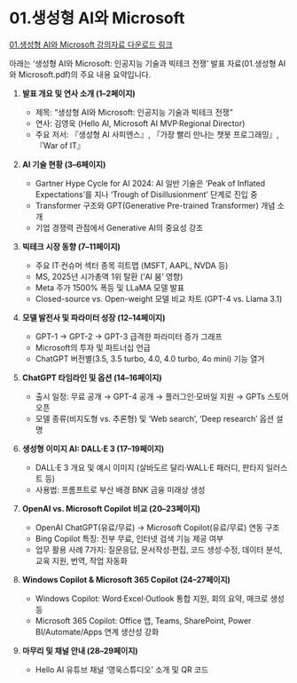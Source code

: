 # 01.생성형 AI와 Microsoft
[01.생성형 AI와 Microsoft 강의자료 다운로드 링크](https://raw.githubusercontent.com/KoreaEva/KTds/main/Day%204/files/01.%EC%83%9D%EC%84%B1%ED%98%95%20AI%EC%99%80%20Microsoft.pdf
)

아래는 ‘생성형 AI와 Microsoft: 인공지능 기술과 빅테크 전쟁’ 발표 자료(01.생성형 AI와 Microsoft.pdf)의 주요 내용 요약입니다.&#x20;

1. **발표 개요 및 연사 소개 (1–2페이지)**

   * 제목: “생성형 AI와 Microsoft: 인공지능 기술과 빅테크 전쟁”
   * 연사: 김영욱 (Hello AI, Microsoft AI MVP·Regional Director)
   * 주요 저서: 『생성형 AI 사피엔스』, 『가장 빨리 만나는 챗봇 프로그래밍』, 『War of IT』&#x20;

2. **AI 기술 현황 (3–6페이지)**

   * Gartner Hype Cycle for AI 2024: AI 일반 기술은 ‘Peak of Inflated Expectations’를 지나 ‘Trough of Disillusionment’ 단계로 진입 중&#x20;
   * Transformer 구조와 GPT(Generative Pre-trained Transformer) 개념 소개&#x20;
   * 기업 경쟁력 관점에서 Generative AI의 중요성 강조&#x20;

3. **빅테크 시장 동향 (7–11페이지)**

   * 주요 IT·컨슈머 섹터 종목 히트맵 (MSFT, AAPL, NVDA 등)
   * MS, 2025년 시가총액 1위 탈환 (‘AI 붐’ 영향)
   * Meta 주가 1500% 폭등 및 LLaMA 모델 발표&#x20;
   * Closed-source vs. Open-weight 모델 비교 차트 (GPT-4 vs. Llama 3.1)&#x20;

4. **모델 발전사 및 파라미터 성장 (12–14페이지)**

   * GPT-1 → GPT-2 → GPT-3 급격한 파라미터 증가 그래프
   * Microsoft의 투자 및 파트너십 언급
   * ChatGPT 버전별(3.5, 3.5 turbo, 4.0, 4.0 turbo, 4o mini) 기능 열거&#x20;

5. **ChatGPT 타임라인 및 옵션 (14–16페이지)**

   * 출시 일정: 무료 공개 → GPT-4 공개 → 플러그인·모바일 지원 → GPTs 스토어 오픈
   * 모델 종류(비지도형 vs. 추론형) 및 ‘Web search’, ‘Deep research’ 옵션 설명&#x20;

6. **생성형 이미지 AI: DALL·E 3 (17–19페이지)**

   * DALL·E 3 개요 및 예시 이미지 (살바도르 달리·WALL·E 패러디, 판타지 일러스트 등)
   * 사용법: 프롬프트로 부산 배경 BNK 금융 미래상 생성&#x20;

7. **OpenAI vs. Microsoft Copilot 비교 (20–23페이지)**

   * OpenAI ChatGPT(유료/무료) → Microsoft Copilot(유료/무료) 연동 구조
   * Bing Copilot 특징: 전부 무료, 인터넷 검색 기능 제공 여부
   * 업무 활용 사례 7가지: 질문응답, 문서작성·편집, 코드 생성·수정, 데이터 분석, 교육 지원, 번역, 작업 자동화&#x20;

8. **Windows Copilot & Microsoft 365 Copilot (24–27페이지)**

   * Windows Copilot: Word·Excel·Outlook 통합 지원, 회의 요약, 매크로 생성 등
   * Microsoft 365 Copilot: Office 앱, Teams, SharePoint, Power BI/Automate/Apps 연계 생산성 강화&#x20;

9. **마무리 및 채널 안내 (28–29페이지)**

   * Hello AI 유튜브 채널 ‘영욱스튜디오’ 소개 및 QR 코드



